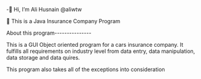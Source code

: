 -👋 Hi, I’m Ali Husnain @aliwtw

👀 This is a Java Insurance Company Program

About this program--------------- 

This is a GUI Object oriented program for a cars insurance company.
It fulfills all requirements on industry level from data entry, data manipulation, data storage and data quires.

This program also takes all of the exceptions into consideration
